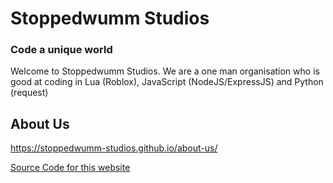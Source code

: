 # Stoppedwumm Studios


### Code a unique world
Welcome to Stoppedwumm Studios. We are a one man organisation who is good at coding in Lua (Roblox), JavaScript (NodeJS/ExpressJS) and Python (request)

## About Us
<https://stoppedwumm-studios.github.io/about-us/>

[Source Code for this website](https://github.com/Stoppedwumm-Studios/stoppedwumm-studios.github.io)
